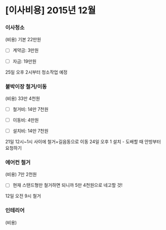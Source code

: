 # [이사비용] 2015년 12월

### 이사청소
(비용)
기본 22만원
- [ ] 계약금: 3만원
- [ ] 자금: 19만원


25일 오후 2시부터 청소작업 예정

### 붙박이장 철거/이동
(비용) 33만 4천원
- [ ] 철거비: 14만 7천원
- [ ] 이동비: 4만원
- [ ] 설치비: 14만 7천원


21일 12시~1시 사이에 철거+길음동으로 이동
24일 오후 1 설치 - 도배할 때 안방부터 요청하기

### 에어컨 철거
(비용) 7만 2천원
- [ ] 현재 스탠드형만 철거하면 되니까 5만 4천원으로 네고할 것!


12일 오전 9시 철거

### 인테리어
(비용)